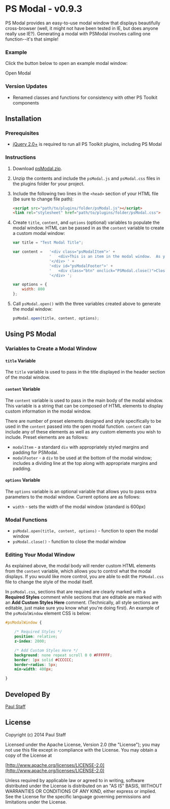 PS Modal - v0.9.3
=================

PS Modal provides an easy-to-use modal window that displays beautifully cross-browser (well, it might not have been tested in IE, but does anyone really use IE?).  Generating a modal with PSModal involves calling one function--it's that simple!

### Example

Click the button below to open an example modal window:

<div class="btn" id="exampleBtn">Open Modal</div>

### Version Updates

- Renamed classes and functions for consistency with other PS Toolkit components


Installation
------------


### Prerequisites

- [jQuery 2.0+](http://jquery.com) is required to run all PS Toolkit plugins, including PS Modal

### Instructions

1. Download [psModal.zip](http://paulstaff.com/random/PSToolkit/src/psModal/psModal.zip).
2. Unzip the contents and include the `psModal.js` and `psModal.css` files in the plugins folder for your project.
3. Include the following two lines in the `<head>` section of your HTML file (be sure to change file path):

	```HTML
	<script src="path/to/plugins/folder/psModal.js"></script>
	<link rel="stylesheet" href="path/to/plugins/folder/psModal.css">
	```

4. Create `title`, `content`, and `options` (optional) variables to populate the modal window.  HTML can be passed in as the `content` variable to create a custom modal window:

	```Javascript
	var title = "Test Modal Title";

   	var content =  	'<div class="psModalItem">' +
                    '   <div>This is an item in the modal window.  As you can see, the modal window retains CSS styles present in your project, such as font and HTML elements like the button below.</div>' +
                    '</div> ' +
                    '<div id="psModalFooter">' +
                    '   <div class="btn" onclick="PSModal.close()">Close Modal</div>' +
                    '</div> ';

 	var options = {
   		width: 800
 	};
	```

5. Call `psModal.open()` with the three variables created above to generate the modal window:

	```Javascript
	psModal.open(title, content, options);
	```


Using PS Modal
--------------


### Variables to Create a Modal Window

#### `title` Variable

The `title` variable is used to pass in the title displayed in the header section of the modal window.

#### `content` Variable

The `content` variable is used to pass in the main body of the modal window.  This variable is a string that can be composed of HTML elements to display custom information in the modal window.

There are number of preset elements designed and style specifically to be used in the `content` passed into the open modal function.  `content` can include any of these elements as well as any custom elements you wish to include.  Preset elements are as follows:

- `modalItem` - a standard `div` with appropriately styled margins and padding for PSModal.
- `modalFooter` - a `div` to be used at the bottom of the modal window; includes a dividing line at the top along with appropriate margins and padding.

#### `options` Variable

The `options` variable is an optional variable that allows you to pass extra parameters to the modal window.  Current options are as follows:

- `width` - sets the width of the modal window (standard is 600px)


### Modal Functions

- `psModal.open(title, content, options)` - function to open the modal window
- `psModal.close()` - function to close the modal window


### Editing Your Modal Window

As explained above, the modal body will render custom HTML elements from the `content` variable, which allows you to control what the modal displays.  If you would like more control, you are able to edit the `PSModal.css` file to change the style of the modal itself.

In `psModal.css`, sections that are required are clearly marked with a **Required Styles** comment while sections that are editable are marked with an **Add Custom Styles Here** comment.  (Technically, all style sections are editable, just make sure you know what you're doing first).  An example of the `psModalWindow` element CSS is below:

```CSS
#psModalWindow {

   	/* Required Styles */
   	position: relative;
   	z-index: 2000;

   	/* Add Custom Styles Here */
   	background: none repeat scroll 0 0 #FFFFFF;
   	border: 1px solid #CCCCCC;
   	border-radius: 5px;
   	min-width: 400px;

}
```


Developed By
------------

[Paul Staff](http://paulstaff.com)


License
-------

Copyright (c) 2014 Paul Staff

Licensed under the Apache License, Version 2.0 (the "License");
you may not use this file except in compliance with the License.
You may obtain a copy of the License at

[http://www.apache.org/licenses/LICENSE-2.0](http://www.apache.org/licenses/LICENSE-2.0)

Unless required by applicable law or agreed to in writing, software
distributed under the License is distributed on an "AS IS" BASIS,
WITHOUT WARRANTIES OR CONDITIONS OF ANY KIND, either express or implied.
See the License for the specific language governing permissions and
limitations under the License.